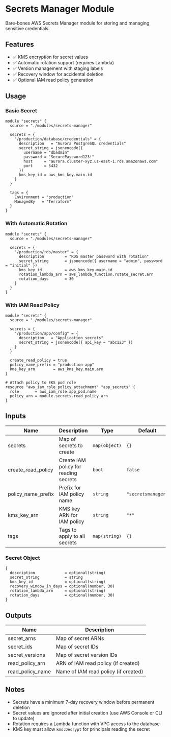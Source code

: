 # Secrets Manager Module

Bare-bones AWS Secrets Manager module for storing and managing sensitive credentials.

## Features

- ✅ KMS encryption for secret values
- ✅ Automatic rotation support (requires Lambda)
- ✅ Version management with staging labels
- ✅ Recovery window for accidental deletion
- ✅ Optional IAM read policy generation

## Usage

### Basic Secret

```hcl
module "secrets" {
  source = "./modules/secrets-manager"

  secrets = {
    "/production/database/credentials" = {
      description   = "Aurora PostgreSQL credentials"
      secret_string = jsonencode({
        username = "dbadmin"
        password = "SecurePassword123!"
        host     = "aurora.cluster-xyz.us-east-1.rds.amazonaws.com"
        port     = 5432
      })
      kms_key_id = aws_kms_key.main.id
    }
  }

  tags = {
    Environment = "production"
    ManagedBy   = "Terraform"
  }
}
```

### With Automatic Rotation

```hcl
module "secrets" {
  source = "./modules/secrets-manager"

  secrets = {
    "/production/rds/master" = {
      description         = "RDS master password with rotation"
      secret_string       = jsonencode({ username = "admin", password = "initial" })
      kms_key_id          = aws_kms_key.main.id
      rotation_lambda_arn = aws_lambda_function.rotate_secret.arn
      rotation_days       = 30
    }
  }
}
```

### With IAM Read Policy

```hcl
module "secrets" {
  source = "./modules/secrets-manager"

  secrets = {
    "/production/app/config" = {
      description   = "Application secrets"
      secret_string = jsonencode({ api_key = "abc123" })
    }
  }

  create_read_policy = true
  policy_name_prefix = "production-app"
  kms_key_arn        = aws_kms_key.main.arn
}

# Attach policy to EKS pod role
resource "aws_iam_role_policy_attachment" "app_secrets" {
  role       = aws_iam_role.app_pod.name
  policy_arn = module.secrets.read_policy_arn
}
```

## Inputs

| Name | Description | Type | Default | Required |
|------|-------------|------|---------|----------|
| secrets | Map of secrets to create | `map(object)` | `{}` | no |
| create_read_policy | Create IAM policy for reading secrets | `bool` | `false` | no |
| policy_name_prefix | Prefix for IAM policy name | `string` | `"secretsmanager"` | no |
| kms_key_arn | KMS key ARN for IAM policy | `string` | `"*"` | no |
| tags | Tags to apply to all secrets | `map(string)` | `{}` | no |

### Secret Object

```hcl
{
  description             = optional(string)
  secret_string           = string
  kms_key_id              = optional(string)
  recovery_window_in_days = optional(number, 30)
  rotation_lambda_arn     = optional(string)
  rotation_days           = optional(number, 30)
}
```

## Outputs

| Name | Description |
|------|-------------|
| secret_arns | Map of secret ARNs |
| secret_ids | Map of secret IDs |
| secret_versions | Map of secret version IDs |
| read_policy_arn | ARN of IAM read policy (if created) |
| read_policy_name | Name of IAM read policy (if created) |

## Notes

- Secrets have a minimum 7-day recovery window before permanent deletion
- Secret values are ignored after initial creation (use AWS Console or CLI to update)
- Rotation requires a Lambda function with VPC access to the database
- KMS key must allow `kms:Decrypt` for principals reading the secret
